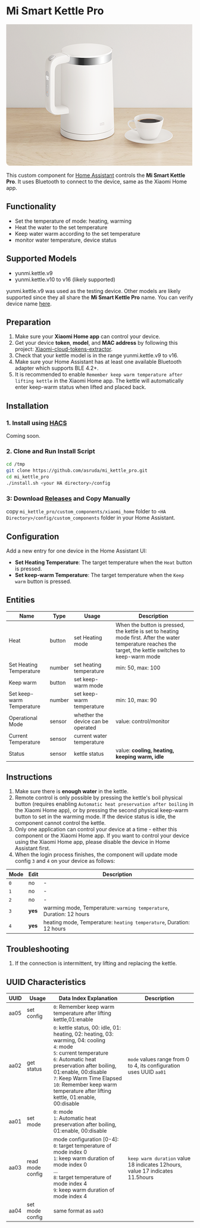 # Mi Smart Kettle Pro
![Product](https://raw.githubusercontent.com/asruda/mi_kettle_pro/master/pictures/mi_kettle_pro.png)

This custom component for [Home Assistant](https://www.home-assistant.io) controls the **Mi Smart Kettle Pro**. It uses Bluetooth to connect to the device, same as the Xiaomi Home app.

## Functionality
- Set the temperature of mode: heating, warming
- Heat the water to the set temperature 
- Keep water warm according to the set temperature 
- monitor water temperature, device status

## Supported Models
- yunmi.kettle.v9
- yunmi.kettle.v10 to v16 (likely supported)

yunmi.kettle.v9 was used as the testing device. Other models are likely supported since they all share the **Mi Smart Kettle Pro** name. You can verify device name [here](https://home.miot-spec.com/s/yunmi.kettle.v10).

## Preparation

1. Make sure your **Xiaomi Home app** can control your device.
2. Get your device **token**, **model**, and **MAC address** by following this project: [Xiaomi-cloud-tokens-extractor](https://github.com/PiotrMachowski/Xiaomi-cloud-tokens-extractor).
3. Check that your kettle model is in the range yunmi.kettle.v9 to v16.
4. Make sure your Home Assistant has at least one available Bluetooth adapter which supports BLE 4.2+.
5. It is recommended to enable `Remember keep warm temperature after lifting kettle` in the Xiaomi Home app. The kettle will automatically enter keep-warm status when lifted and placed back.

## Installation

### 1. Install using [HACS](https://hacs.xyz/)
Coming soon.
<!-- **Click**

[![Open your Home Assistant instance and open the Mi Smart Kettle Pro integration inside the Home Assistant Community Store.](https://my.home-assistant.io/badges/hacs_repository.svg)](https://my.home-assistant.io/redirect/hacs_repository/?owner=asruda&repository=mi_kettle_pro&category=integration)

Then, Open HACS > Search `Mi Smart Kettle Pro` and click **DOWNLOAD**  -->

### 2. Clone and Run Install Script

```bash
cd /tmp
git clone https://github.com/asruda/mi_kettle_pro.git
cd mi_kettle_pro
./install.sh <your HA directory>/config
```

### 3: Download [Releases](https://github.com/asruda/mi_kettle_pro/releases) and Copy Manually

copy `mi_kettle_pro/custom_components/xiaomi_home` folder to `<HA Directory>/config/custom_components` folder in your Home Assistant.

## Configuration

Add a new entry for one device in the Home Assistant UI:
- **Set Heating Temperature**: The target temperature when the `Heat` button is pressed.
- **Set keep-warm Temperature**: The target temperature when the `Keep warm` button is pressed.

## Entities
| Name | Type | Usage | Description |
|----------------------|------|-------|-------------|
| Heat | button | set Heating mode | When the button is pressed, the kettle is set to heating mode first. After the water temperature reaches the target, the kettle switches to keep-warm mode |
| Set Heating Temperature | number | set heating temperature | min: 50, max: 100 |
| Keep warm | button | set keep-warm mode | |
| Set keep-warm Temperature | number | set keep-warm temperature | min: 10, max: 90 |
| Operational Mode | sensor | whether the device can be operated | value: control/monitor |
| Current Temperature | sensor | current water temperature | |
| Status | sensor | kettle status | value: **cooling, heating, keeping warm, idle** |

## Instructions
1. Make sure there is **enough water** in the kettle.
2. Remote control is only possible by pressing the kettle's boil physical button (requires enabling `Automatic heat preservation after boiling` in the Xiaomi Home app), or by pressing the second physical keep-warm button to set in the warming mode. If the device status is idle, the component cannot control the kettle.
3. Only one application can control your device at a time - either this component or the Xiaomi Home app. If you want to control your device using the Xiaomi Home app, please disable the device in Home Assistant first.
4. When the login process finishes, the component will update mode config `3` and `4` on your device as follows:

| Mode | Edit | Description |
|------|------|-------------|
| `0` | no | - |
| `1` | no | - |
| `2` | no | - |
| `3` | **yes** | warming mode, Temperature: `warming temperature`, Duration: 12 hours |
| `4` | **yes** | heating mode, Temperature: `heating temperature`, Duration: 12 hours |

## Troubleshooting
1. If the connection is intermittent, try lifting and replacing the kettle.

## UUID Characteristics

| UUID | Usage | Data Index Explanation | Description |
|------|-------|-------------------| ------------|
|aa05 | set config  |	`0`: Remember keep warm temperature after lifting kettle,01:enable||
|aa02 | get status | `0`: kettle status, 00: idle, 01: heating, 02: heating, 03: warming, 04: cooling <br> `4`: mode<br>`5`: current temperature<br>`6`: Automatic heat preservation after boiling, 01:enable, 00:disable<br>`7`: Keep Warm Time Elapsed<br>`10`: Remember keep warm temperature after lifting kettle, 01:enable, 00:disable|`mode` values range from 0 to 4, its configuration uses UUID `aa01`|
|aa01 | set mode | `0`: mode<br>`1`: Automatic heat preservation after boiling, 01:enable, 00:disable||
|aa03 | read mode config | mode configuration [0-4]: <br>`0`: target temperature of mode index 0<br> `1`: keep warm duration of mode index 0<br>...<br>`8`: target temperature of mode index 4<br>`9`: keep warm duration of mode index 4|`keep warm duration` value 18 indicates 12hours, value 17 indicates 11.5hours|
|aa04 | set mode config | same format as `aa03`
